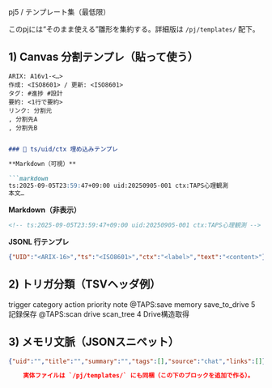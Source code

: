 pj5 / テンプレート集（最低限）

このpjには“そのまま使える”雛形を集約する。詳細版は `/pj/templates/` 配下。

## 1) Canvas 分割テンプレ（貼って使う）

```
ARIX: A16v1-<…>
作成: <ISO8601> / 更新: <ISO8601>
タグ: #進捗 #設計
要約: <1行で要約>
リンク: 分割元
, 分割先A
, 分割先B
```
```markdown

### 🧩 ts/uid/ctx 埋め込みテンプレ

**Markdown（可視）**

```markdown
ts:2025-09-05T23:59:47+09:00 uid:20250905-001 ctx:TAPS心理観測
本文…
```

**Markdown（非表示）**
```html
<!-- ts:2025-09-05T23:59:47+09:00 uid:20250905-001 ctx:TAPS心理観測 -->
```

**JSONL 行テンプレ**
```json
{"UID":"<ARIX-16>","ts":"<ISO8601>","ctx":"<label>","text":"<content>"}
```

## 2) トリガ分類（TSVヘッダ例）

trigger category action priority note
@TAPS:save	memory save_to_drive 5 記録保存
@TAPS:scan	drive scan_tree 4 Drive構造取得


## 3) メモリ文脈（JSONスニペット）
```json
{"uid":"","title":"","summary":"","tags":[],"source":"chat","links":[]}

    実体ファイルは `/pj/templates/` にも同梱（この下のブロックを追加で作る）。